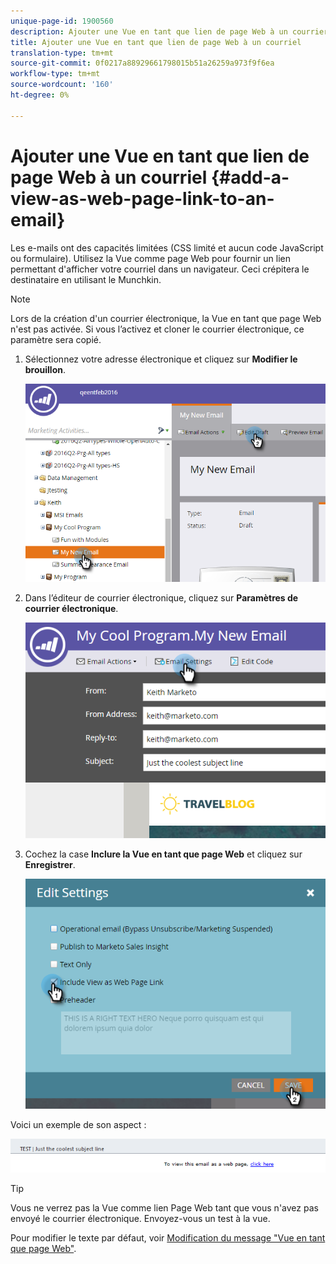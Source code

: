 ```yaml
---
unique-page-id: 1900560
description: Ajouter une Vue en tant que lien de page Web à un courrier électronique - Documents marketing - Documentation du produit
title: Ajouter une Vue en tant que lien de page Web à un courriel
translation-type: tm+mt
source-git-commit: 0f0217a88929661798015b51a26259a973f9f6ea
workflow-type: tm+mt
source-wordcount: '160'
ht-degree: 0%

---
```



# Ajouter une Vue en tant que lien de page Web à un courriel {#add-a-view-as-web-page-link-to-an-email}

Les e-mails ont des capacités limitées (CSS limité et aucun code JavaScript ou formulaire). Utilisez la Vue comme page Web pour fournir un lien permettant d&#39;afficher votre courriel dans un navigateur. Ceci crépitera le destinataire en utilisant le Munchkin.

>[!NOTE]
>
>Lors de la création d&#39;un courrier électronique, la Vue en tant que page Web n&#39;est pas activée. Si vous l’activez et cloner le courrier électronique, ce paramètre sera copié.

1. Sélectionnez votre adresse électronique et cliquez sur **Modifier le brouillon**.

   ![](assets/one-5.png)

1. Dans l’éditeur de courrier électronique, cliquez sur **Paramètres de courrier électronique**.

   ![](assets/two-5.png)

1. Cochez la case **Inclure la Vue en tant que page Web** et cliquez sur **Enregistrer**.

   ![](assets/three-4.png)

Voici un exemple de son aspect :

![](assets/four-3.png)

>[!TIP]
>
>Vous ne verrez pas la Vue comme lien Page Web tant que vous n&#39;avez pas envoyé le courrier électronique. Envoyez-vous un test à la vue.

Pour modifier le texte par défaut, voir [Modification du message &quot;Vue en tant que page Web&quot;](/help/marketo/product-docs/administration/email-setup/edit-the-view-as-web-page-message.md).
